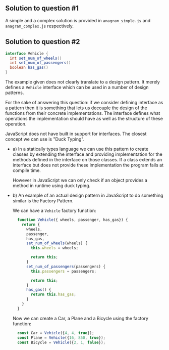## Solution to question #1

A simple and a complex solution is provided in `anagram_simple.js` and `anagram_complex.js` respectively.

## Solution to question #2

```java
interface Vehicle {
  int set_num_of_wheels()
  int set_num_of_passengers()
  boolean has_gas()
}
```

The example given does not clearly translate to a design pattern. It merely defines a `Vehicle` interface which can be used in a number of design patterns.

For the sake of answering this question: if we consider defining interface as a pattern then it is something that lets us decouple the design of the functions from their concrete implementations. The interface defines what operations the implementation should have as well as the structure of these operation.

JavaScript does not have built in support for interfaces. The closest concept we can use is "Duck Typing".

  - a) In a statically types language we can use this pattern to create classes by extending the interface and providing implementation for the methods defined in the interface on those classes. If a class extends an interface but does not provide these implementation the program fails at compile time.

    However in JavaScript we can only check if an object provides a method in runtime using duck typing.

  - b) An example of an actual design pattern in JavaScript to do something similar is the Factory Pattern.

    We can have a `Vehicle` factory function:

    ```js
      function Vehicle({ wheels, passenger, has_gas}) {
        return {
          wheels,
          passenger,
          has_gas,
          set_num_of_wheels(wheels) {
            this.wheels = wheels;

            return this;
          }
          set_num_of_passengers(passengers) {
            this.passengers = passengers;

            return this;
          }
          has_gas() {
            return this.has_gas;
          }
        }
      }
    ```

    Now we can create a Car, a Plane and a Bicycle using the factory function:

    ```js
      const Car = Vehicle({4, 4, true});
      const Plane = Vehicle({16, 850, true});
      const Bicycle = Vehicle({2, 1, false});
    ```